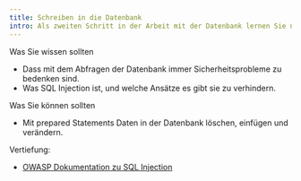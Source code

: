 ```yaml
---
title: Schreiben in die Datenbank
intro: Als zweiten Schritt in der Arbeit mit der Datenbank lernen Sie nun Daten zu schreiben, zu ändern und zu löschen.
---
```


<script>document.location="/php-db-schreiben/";</script>

Was Sie wissen sollten

* Dass mit dem Abfragen der Datenbank immer Sicherheitsprobleme zu bedenken sind.
* Was SQL Injection ist, und welche Ansätze es gibt sie zu verhindern.

Was Sie können sollten

* Mit prepared Statements Daten in der Datenbank löschen, einfügen und verändern.


Vertiefung:

* [OWASP Dokumentation zu SQL Injection](https://www.owasp.org/index.php/SQL_Injection)
